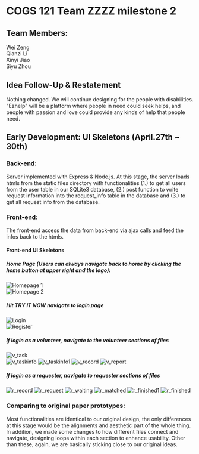 # COGS 121 Team ZZZZ milestone 2

## Team Members:
  Wei Zeng  
  Qianzi Li  
  Xinyi Jiao  
  Siyu Zhou

## Idea Follow-Up & Restatement  
Nothing changed. We will continue designing for the people with disabilities.
"Ezhelp" will be a platform where people in need could seek helps, and people
with passion and love could provide any kinds of help that people need.

## Early Development: UI Skeletons (April.27th ~ 30th)  

### Back-end:
  Server implemented with Express & Node.js. At this stage, the server loads htmls
from the static files directory with functionalities (1.) to get all users from
 the user table in our SQLite3 database, (2.) post function to write request
 information into the request_info table in the database and (3.) to get all
 request info from the database.

### Front-end:
  The front-end access the data from back-end via ajax calls and feed the infos
  back to the htmls.

#### Front-end UI Skeletons

##### Home Page (Users can always navigate back to home by clicking the home button at upper right and the logo):

  ![Homepage 1](images/Milestone2/homepage.png)  
  ![Homepage 2](images/Milestone2/homepage1.png)

##### Hit TRY IT NOW navigate to login page
  ![Login](images/Milestone2/login.png)  
  ![Register](images/Milestone2/register.png)

##### If login as a volunteer, navigate to the volunteer sections of files  
  ![v_task](images/Milestone2/v_task.png)  
  ![v_taskinfo](images/Milestone2/v_taskinfo.png)
  ![v_taskinfo1](images/Milestone2/v_taskinfo1.png)
  ![v_record](images/Milestone2/v_record.png)
  ![v_report](images/Milestone2/v_report.png)

##### If login as a requester, navigate to requester sections of files
  ![r_record](images/Milestone2/r_record.png)
  ![r_request](images/Milestone2/r_request.png)
  ![r_waiting](images/Milestone2/r_waiting.png)
  ![r_matched](images/Milestone2/r_matched.png)
  ![r_finished1](images/Milestone2/r_finished1.png)
  ![r_finished](images/Milestone2/r_finished.png)

### Comparing to original paper prototypes:
  Most functionalities are identical to our original design, the only differences at this stage would be the alignments and aesthetic part of the whole thing. In addition, we made some changes to how different files connect and navigate, designing loops within each section to enhance usability. Other than these, again, we are basically sticking close to our original ideas.
